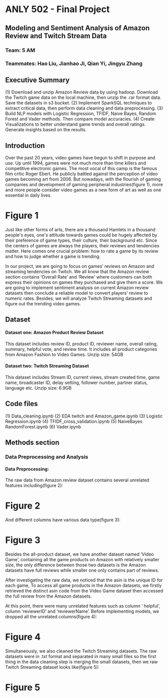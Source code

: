 # ANLY 502 - Final Project 

## Modeling and Sentiment Analysis of Amazon Review and Twitch Stream Data

### Team: 5 AM
### Teammates: Hao Liu, Jianhao Ji, Qian Yi, Jingyu Zhang


## Executive Summary

(1) Download and unzip Amazon Review data by using hadoop. Download the Twitch game data on the local machine, then unzip the .rar format data. Save the datasets in s3 bucket. 
(2) Implement SparkSQL techniques to extract critical data, then perform data cleaning and data preprocessing. 
(3) Build NLP models with Logistic Regression, TFIDF, Naive Bayes, Random Forest and Vader methods. Then compare model accuracies. 
(4) Create Visualizations to better understand game trends and overall ratings. Generate insights based on the results. 

## Introduction

Over the past 20 years, video games have begun to shift in purpose and use. Up until 1994, games were not much more than time killers and competitive electronic games. The most vocal of this camp is the famous film critic Roger Ebert. He publicly battled against the perception of video games becoming art from 2006. But nowadays, with the flourish of gaming companies and development of gaming peripheral industries(figure 1), more and more people consider video games as a new form of art as well as one essential in daily lives.

# Figure 1


Just like other forms of arts, there are a thousand Hamlets in a thousand people's eyes, one's attitude towards games could be hugely affected by their preference of game types, their culture, their background etc. Since the centers of games are always the players, their reviews and tendencies matter. Here comes one crucial problem: how to rate a game by its review and how to judge whether a game is trending.

In our project, we are going to focus on games’ reviews on Amazon and streaming tendencies on Twitch. We all know that the Amazon review section contains ‘Overall Rate’ and ‘Review’ where customers can both express their opinions on games they purchased and give them a score. We are going to implement sentiment analysis on current Amazon review datasets then conclude a reliable model to convert players’ review to numeric rates. Besides, we will analyze Twitch Streaming datasets and figure out the trending video games.

## Dataset
#### Dataset one: Amazon Product Review Dataset
This dataset includes review ID, product ID, reviewer name, overall rating, summary, helpful vote, and review time. It includes all product categories from Amazon Fashion to Video Games. 
Unzip size: 54GB 

#### Dataset two: Twitch Streaming Dataset
This dataset includes Stream ID, current views, stream created time, game name, broadcaster ID, delay setting, follower number, partner status, language etc. 
Unzip size: 6.9GB


## Code files
(1) Data_cleaning.ipynb 
(2) EDA twitch and Amazon_game.ipynb 
(3) Logistic Regression.ipynb
(4) TFIDF_cross_validation.ipynb 
(5) NaiveBayes RandomForest.ipynb
(6) Vader.ipynb



## Methods section
### Data Preprocessing and Analysis

#### Data Preprocessing:
The raw data from Amazon review dataset contains several unrelated features including(figure 2): 

# Figure 2

And different columns have various data type(figure 3):

# Figure 3

Besides the all-product dataset, we have another dataset named ‘Video Game’, containing all the game products on Amazon with relatively smaller size, the only difference between those two datasets is the Amazon datasets have full reviews while smaller one only contains part of reviews.

After investigating the raw data, we noticed that the asin is the unique ID for each game, To access all game products in the Amazon datasets, we firstly retrieved the distinct asin code from the Video Game dataset then accessed the full review from the Amazon datasets. 

At this point, there were many unrelated features such as column ‘ helpful’, column ‘reviewerID’ and ‘reviewerName’. Before implementing models, we dropped all the unrelated columns(figure 4):


# Figure 4



Simultaneously, we also cleaned the Twitch Streaming datasets. The raw datasets were in .txt format and separated in many small files so the first thing in the data cleaning step is merging the small datasets, then we raw Twitch Streaming dataset looks like(figure 5):


# Figure 5
























